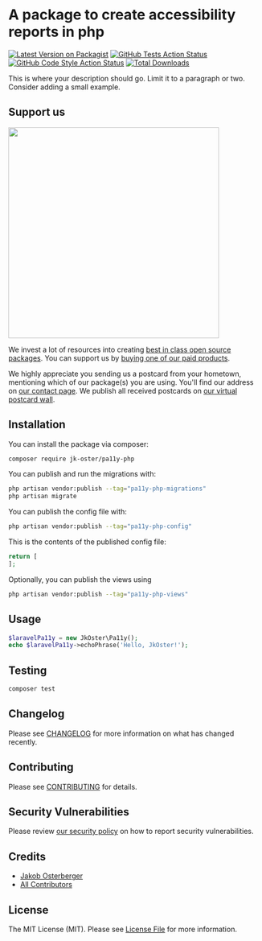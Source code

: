 # A package to create accessibility reports in php

[![Latest Version on Packagist](https://img.shields.io/packagist/v/jk-oster/pa11y-php.svg?style=flat-square)](https://packagist.org/packages/jk-oster/pa11y-php)
[![GitHub Tests Action Status](https://img.shields.io/github/actions/workflow/status/jk-oster/pa11y-php/run-tests.yml?branch=main&label=tests&style=flat-square)](https://github.com/jk-oster/pa11y-php/actions?query=workflow%3Arun-tests+branch%3Amain)
[![GitHub Code Style Action Status](https://img.shields.io/github/actions/workflow/status/jk-oster/pa11y-php/fix-php-code-style-issues.yml?branch=main&label=code%20style&style=flat-square)](https://github.com/jk-oster/pa11y-php/actions?query=workflow%3A"Fix+PHP+code+style+issues"+branch%3Amain)
[![Total Downloads](https://img.shields.io/packagist/dt/jk-oster/pa11y-php.svg?style=flat-square)](https://packagist.org/packages/jk-oster/pa11y-php)

This is where your description should go. Limit it to a paragraph or two. Consider adding a small example.

## Support us

[<img src="https://github-ads.s3.eu-central-1.amazonaws.com/pa11y-php.jpg?t=1" width="419px" />](https://spatie.be/github-ad-click/pa11y-php)

We invest a lot of resources into creating [best in class open source packages](https://spatie.be/open-source). You can support us by [buying one of our paid products](https://spatie.be/open-source/support-us).

We highly appreciate you sending us a postcard from your hometown, mentioning which of our package(s) you are using. You'll find our address on [our contact page](https://spatie.be/about-us). We publish all received postcards on [our virtual postcard wall](https://spatie.be/open-source/postcards).

## Installation

You can install the package via composer:

```bash
composer require jk-oster/pa11y-php
```

You can publish and run the migrations with:

```bash
php artisan vendor:publish --tag="pa11y-php-migrations"
php artisan migrate
```

You can publish the config file with:

```bash
php artisan vendor:publish --tag="pa11y-php-config"
```

This is the contents of the published config file:

```php
return [
];
```

Optionally, you can publish the views using

```bash
php artisan vendor:publish --tag="pa11y-php-views"
```

## Usage

```php
$laravelPa11y = new JkOster\Pa11y();
echo $laravelPa11y->echoPhrase('Hello, JkOster!');
```

## Testing

```bash
composer test
```

## Changelog

Please see [CHANGELOG](CHANGELOG.md) for more information on what has changed recently.

## Contributing

Please see [CONTRIBUTING](CONTRIBUTING.md) for details.

## Security Vulnerabilities

Please review [our security policy](../../security/policy) on how to report security vulnerabilities.

## Credits

- [Jakob Osterberger](https://github.com/jk-oster)
- [All Contributors](../../contributors)

## License

The MIT License (MIT). Please see [License File](LICENSE.md) for more information.
